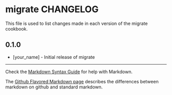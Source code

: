 migrate CHANGELOG
=================

This file is used to list changes made in each version of the migrate cookbook.

0.1.0
-----
- [your_name] - Initial release of migrate

- - -
Check the [Markdown Syntax Guide](http://daringfireball.net/projects/markdown/syntax) for help with Markdown.

The [Github Flavored Markdown page](http://github.github.com/github-flavored-markdown/) describes the differences between markdown on github and standard markdown.
